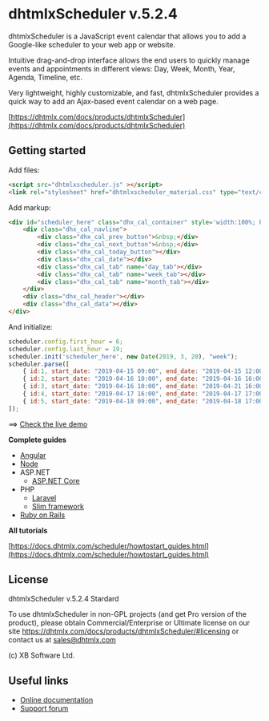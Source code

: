 dhtmlxScheduler v.5.2.4
=====================

dhtmlxScheduler is a JavaScript event calendar that allows you to add a Google-like scheduler to your web app or website. 

Intuitive drag-and-drop interface allows the end users to quickly manage events and appointments in different views: Day, Week, Month, Year, Agenda, Timeline, etc. 

Very lightweight, highly customizable, and fast, dhtmlxScheduler provides a quick way to add an Ajax-based event calendar on a web page.

[https://dhtmlx.com/docs/products/dhtmlxScheduler](https://dhtmlx.com/docs/products/dhtmlxScheduler)

Getting started
----------

Add files:
~~~html
<script src="dhtmlxscheduler.js" ></script>
<link rel="stylesheet" href="dhtmlxscheduler_material.css" type="text/css" charset="utf-8">
~~~

Add markup:
~~~html
<div id="scheduler_here" class="dhx_cal_container" style='width:100%; height:100vh;'>
	<div class="dhx_cal_navline">
		<div class="dhx_cal_prev_button">&nbsp;</div>
		<div class="dhx_cal_next_button">&nbsp;</div>
		<div class="dhx_cal_today_button"></div>
		<div class="dhx_cal_date"></div>
		<div class="dhx_cal_tab" name="day_tab"></div>
		<div class="dhx_cal_tab" name="week_tab"></div>
		<div class="dhx_cal_tab" name="month_tab"></div>
	</div>
	<div class="dhx_cal_header"></div>
	<div class="dhx_cal_data"></div>
</div>
~~~

And initialize:
~~~js
scheduler.config.first_hour = 6;
scheduler.config.last_hour = 19;
scheduler.init('scheduler_here', new Date(2019, 3, 20), "week");
scheduler.parse([
	{ id:1, start_date: "2019-04-15 09:00", end_date: "2019-04-15 12:00", text:"English lesson" },
	{ id:2, start_date: "2019-04-16 10:00", end_date: "2019-04-16 16:00", text:"Math exam" },
	{ id:3, start_date: "2019-04-16 10:00", end_date: "2019-04-21 16:00", text:"Science lesson" },
	{ id:4, start_date: "2019-04-17 16:00", end_date: "2019-04-17 17:00", text:"English lesson" },
	{ id:5, start_date: "2019-04-18 09:00", end_date: "2019-04-18 17:00", text:"Usual event" }
]);
~~~

==> [Check the live demo](https://snippet.dhtmlx.com/a69d7378a)

**Complete guides**

- [Angular](https://dhtmlx.com/blog/angular-dhtmlxscheduler-tutorial/)
- [Node](https://docs.dhtmlx.com/scheduler/howtostart_nodejs.html)
- ASP.NET
	- [ASP.NET Core](https://docs.dhtmlx.com/scheduler/howtostart_dotnet_core.html)
- PHP
	- [Laravel](https://docs.dhtmlx.com/scheduler/howtostart_php_laravel.html)
	- [Slim framework](https://docs.dhtmlx.com/scheduler/howtostart_php.html)
- [Ruby on Rails](https://docs.dhtmlx.com/scheduler/howtostart_ruby.html)

**All tutorials**

[https://docs.dhtmlx.com/scheduler/howtostart_guides.html](https://docs.dhtmlx.com/scheduler/howtostart_guides.html)

License
----------

dhtmlxScheduler v.5.2.4 Stardard

To use dhtmlxScheduler in non-GPL projects (and get Pro version of the product), please obtain Commercial/Enterprise or Ultimate license on our site https://dhtmlx.com/docs/products/dhtmlxScheduler/#licensing or contact us at sales@dhtmlx.com

(c) XB Software Ltd.


Useful links
-------------

- [Online  documentation](https://docs.dhtmlx.com/scheduler/)
- [Support forum](https://forum.dhtmlx.com/c/scheduler-all/scheduler)
